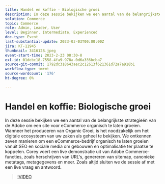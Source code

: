 ```yaml
---
title: Handel en koffie - Biologische groei
description: In deze sessie bekijken we een aantal van de belangrijkste strategieën van de Adobe om een site voor eCommerce organisch te laten groeien. Wanneer het produceren van Organic Groei, is het noodzakelijk om het digitale ecosysteem van uw zaken als geheel te bekijken. We ontkennen zeven manieren om een eCommerce-bedrijf organisch te laten groeien vanuit SEO en sociale media om gebouwen en optimalisatie ter plaatse te koppelen. Corey voert een live demonstratie uit van Adobe Commerce-functies, zoals herschrijven van URL's, genereren van sitemap, canonieke metatags, metagegevens en meer. Zoals altijd sluiten we de sessie af met een live vraag en antwoord.
solution: Commerce
topic: Commerce
role: Admin, Leader, User
level: Beginner, Intermediate, Experienced
doc-type: Event
last-substantial-update: 2023-03-03T00:00:00Z
jira: KT-11945
thumbnail: 3416128.jpeg
event-start-time: 2023-2-23 08:30-8
exl-id: 01debc18-7558-4fa9-978a-0d6a336bcba7
source-git-commit: 1792dc318643aec2c12613f621361d72a7a918b1
workflow-type: tm+mt
source-wordcount: '176'
ht-degree: 0%

---
```


# Handel en koffie: Biologische groei

In deze sessie bekijken we een aantal van de belangrijkste strategieën van de Adobe om een site voor eCommerce organisch te laten groeien. Wanneer het produceren van Organic Groei, is het noodzakelijk om het digitale ecosysteem van uw zaken als geheel te bekijken. We ontkennen zeven manieren om een eCommerce-bedrijf organisch te laten groeien vanuit SEO en sociale media om gebouwen en optimalisatie ter plaatse te koppelen. Corey voert een live demonstratie uit van Adobe Commerce-functies, zoals herschrijven van URL&#39;s, genereren van sitemap, canonieke metatags, metagegevens en meer. Zoals altijd sluiten we de sessie af met een live vraag en antwoord.

>[!VIDEO](https://video.tv.adobe.com/v/3416128/?quality=12&learn=on)
